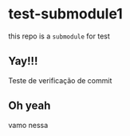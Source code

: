 # test-submodule1
this repo is a ```submodule``` for test

## Yay!!!

Teste de verificação de commit

## Oh yeah
vamo nessa


